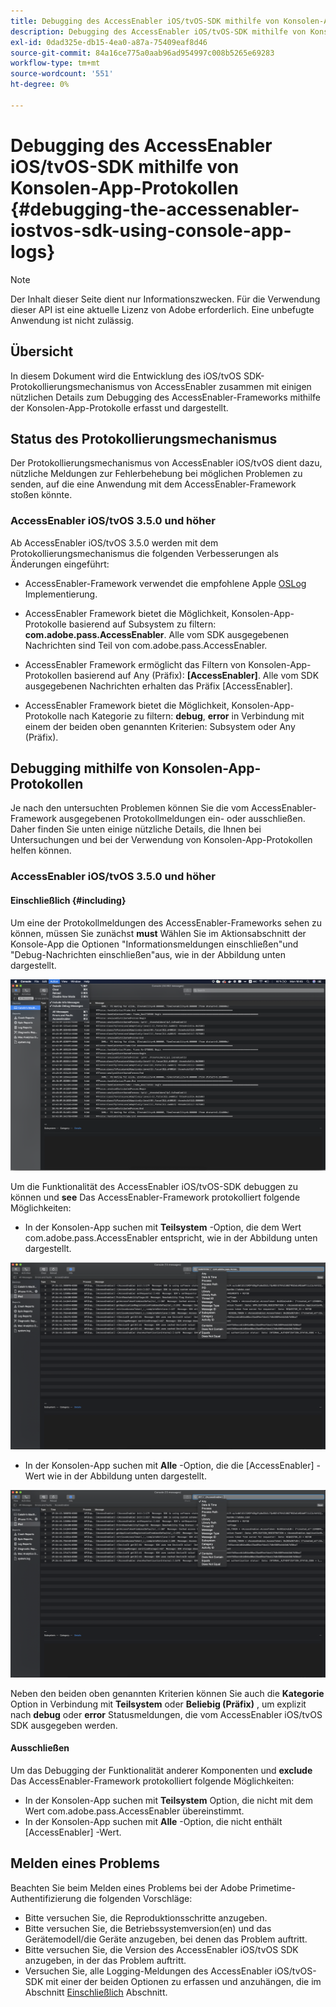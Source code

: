 ```yaml
---
title: Debugging des AccessEnabler iOS/tvOS-SDK mithilfe von Konsolen-App-Protokollen
description: Debugging des AccessEnabler iOS/tvOS-SDK mithilfe von Konsolen-App-Protokollen
exl-id: 0dad325e-db15-4ea0-a87a-75409eaf8d46
source-git-commit: 84a16ce775a0aab96ad954997c008b5265e69283
workflow-type: tm+mt
source-wordcount: '551'
ht-degree: 0%

---
```


# Debugging des AccessEnabler iOS/tvOS-SDK mithilfe von Konsolen-App-Protokollen {#debugging-the-accessenabler-iostvos-sdk-using-console-app-logs}

>[!NOTE]
>
>Der Inhalt dieser Seite dient nur Informationszwecken. Für die Verwendung dieser API ist eine aktuelle Lizenz von Adobe erforderlich. Eine unbefugte Anwendung ist nicht zulässig.


## Übersicht

In diesem Dokument wird die Entwicklung des iOS/tvOS SDK-Protokollierungsmechanismus von AccessEnabler zusammen mit einigen nützlichen Details zum Debugging des AccessEnabler-Frameworks mithilfe der Konsolen-App-Protokolle erfasst und dargestellt.

## Status des Protokollierungsmechanismus

Der Protokollierungsmechanismus von AccessEnabler iOS/tvOS dient dazu, nützliche Meldungen zur Fehlerbehebung bei möglichen Problemen zu senden, auf die eine Anwendung mit dem AccessEnabler-Framework stoßen könnte.

### AccessEnabler iOS/tvOS 3.5.0 und höher

Ab AccessEnabler iOS/tvOS 3.5.0 werden mit dem Protokollierungsmechanismus die folgenden Verbesserungen als Änderungen eingeführt:

* AccessEnabler-Framework verwendet die empfohlene Apple [OSLog](https://developer.apple.com/documentation/os/oslog) Implementierung.

* AccessEnabler Framework bietet die Möglichkeit, Konsolen-App-Protokolle basierend auf Subsystem zu filtern: **com.adobe.pass.AccessEnabler**. Alle vom SDK ausgegebenen Nachrichten sind Teil von com.adobe.pass.AccessEnabler.

* AccessEnabler Framework ermöglicht das Filtern von Konsolen-App-Protokollen basierend auf Any (Präfix): **[AccessEnabler]**. Alle vom SDK ausgegebenen Nachrichten erhalten das Präfix [AccessEnabler].

* AccessEnabler Framework bietet die Möglichkeit, Konsolen-App-Protokolle nach Kategorie zu filtern: **debug**, **error** in Verbindung mit einem der beiden oben genannten Kriterien: Subsystem oder Any (Präfix).

## Debugging mithilfe von Konsolen-App-Protokollen

Je nach den untersuchten Problemen können Sie die vom AccessEnabler-Framework ausgegebenen Protokollmeldungen ein- oder ausschließen. Daher finden Sie unten einige nützliche Details, die Ihnen bei Untersuchungen und bei der Verwendung von Konsolen-App-Protokollen helfen können.


### AccessEnabler iOS/tvOS 3.5.0 und höher

#### Einschließlich {#including}

Um eine der Protokollmeldungen des AccessEnabler-Frameworks sehen zu können, müssen Sie zunächst **must** Wählen Sie im Aktionsabschnitt der Konsole-App die Optionen &quot;Informationsmeldungen einschließen&quot;und &quot;Debug-Nachrichten einschließen&quot;aus, wie in der Abbildung unten dargestellt.

![](assets/include-info-debug-msg.png)


Um die Funktionalität des AccessEnabler iOS/tvOS-SDK debuggen zu können und **see** Das AccessEnabler-Framework protokolliert folgende Möglichkeiten:

* In der Konsolen-App suchen mit **Teilsystem** -Option, die dem Wert com.adobe.pass.AccessEnabler entspricht, wie in der Abbildung unten dargestellt.

![](assets/subsys-console-app.png)

* In der Konsolen-App suchen mit **Alle** -Option, die die
  [AccessEnabler] -Wert wie in der Abbildung unten dargestellt.

![](assets/any-optn-console-app.png)

Neben den beiden oben genannten Kriterien können Sie auch die **Kategorie** Option in Verbindung mit **Teilsystem** oder **Beliebig (Präfix)** , um explizit nach **debug** oder **error** Statusmeldungen, die vom AccessEnabler iOS/tvOS SDK ausgegeben werden.

#### Ausschließen

Um das Debugging der Funktionalität anderer Komponenten und **exclude** Das AccessEnabler-Framework protokolliert folgende Möglichkeiten:

* In der Konsolen-App suchen mit **Teilsystem** Option, die nicht mit dem Wert com.adobe.pass.AccessEnabler übereinstimmt.
* In der Konsolen-App suchen mit **Alle** -Option, die nicht enthält [AccessEnabler] -Wert.

## Melden eines Problems

Beachten Sie beim Melden eines Problems bei der Adobe Primetime-Authentifizierung die folgenden Vorschläge:

* Bitte versuchen Sie, die Reproduktionsschritte anzugeben.
* Bitte versuchen Sie, die Betriebssystemversion(en) und das Gerätemodell/die Geräte anzugeben, bei denen das Problem auftritt.
* Bitte versuchen Sie, die Version des AccessEnabler iOS/tvOS SDK anzugeben, in der das Problem auftritt.
* Versuchen Sie, alle Logging-Meldungen des AccessEnabler iOS/tvOS-SDK mit einer der beiden Optionen zu erfassen und anzuhängen, die im Abschnitt [Einschließlich](#including) Abschnitt.
